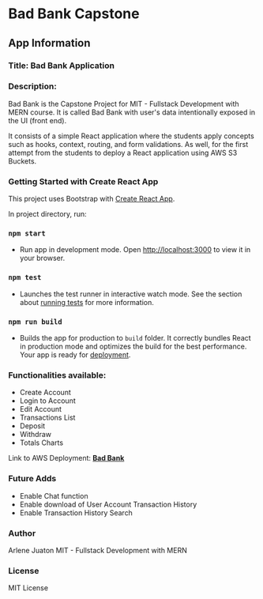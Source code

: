 # Bad Bank Capstone

## App Information

### Title: Bad Bank Application

### Description:

Bad Bank is the Capstone Project for MIT - Fullstack Development with MERN course. It is called Bad Bank with user's data intentionally exposed in the UI (front end).

It consists of a simple React application where the students apply concepts such as hooks, context, routing, and form validations. As well, for the first attempt from the students to deploy a React application using AWS S3 Buckets.

### Getting Started with Create React App

This project uses Bootstrap with [Create React App](https://github.com/facebook/create-react-app).

In project directory, run:

### `npm start` 
- Run app in development mode. Open [http://localhost:3000](http://localhost:3000) to view it in your browser.

### `npm test`
- Launches the test runner in interactive watch mode. See the section about [running tests](https://facebook.github.io/create-react-app/docs/running-tests) for more information.

### `npm run build`
- Builds the app for production to `build` folder. It correctly bundles React in production mode and optimizes the build for the best performance. Your app is ready for [deployment](https://facebook.github.io/create-react-app/docs/deployment).

### Functionalities available:

- Create Account
- Login to Account
- Edit Account
- Transactions List
- Deposit
- Withdraw
- Totals Charts

Link to AWS Deployment: **[Bad Bank](http://arlenejuatonbadbank.s3-website-us-east-1.amazonaws.com)**

### Future Adds

- Enable Chat function
- Enable download of User Account Transaction History
- Enable Transaction History Search

### Author

Arlene Juaton
MIT - Fullstack Development with MERN

### License

MIT License
